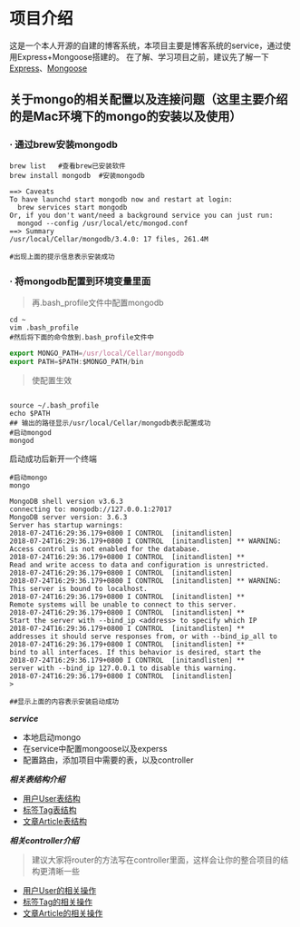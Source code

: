 ﻿# 项目介绍

  这是一个本人开源的自建的博客系统，本项目主要是博客系统的service，通过使用Express+Mongoose搭建的。
  在了解、学习项目之前，建议先了解一下[Express](http://www.expressjs.com.cn/)、[Mongoose](https://mongoose.shujuwajue.com)

## 关于mongo的相关配置以及连接问题（这里主要介绍的是Mac环境下的mongo的安装以及使用）

### · 通过brew安装mongodb

```shell
brew list   #查看brew已安装软件
brew install mongodb  #安装mongodb

==> Caveats
To have launchd start mongodb now and restart at login:
  brew services start mongodb
Or, if you don't want/need a background service you can just run:
  mongod --config /usr/local/etc/mongod.conf
==> Summary
/usr/local/Cellar/mongodb/3.4.0: 17 files, 261.4M

#出现上面的提示信息表示安装成功
```

### · 将mongodb配置到环境变量里面

>再.bash_profile文件中配置mongodb

  ```shell
  cd ~
  vim .bash_profile
  #然后将下面的命令放到.bash_profile文件中
  ```

  ```js
  export MONGO_PATH=/usr/local/Cellar/mongodb
  export PATH=$PATH:$MONGO_PATH/bin
  ```

>使配置生效

```shell

source ~/.bash_profile
echo $PATH
## 输出的路径显示/usr/local/Cellar/mongodb表示配置成功
#启动mongod
mongod

```

启动成功后新开一个终端

```shell
#启动mongo
mongo

MongoDB shell version v3.6.3
connecting to: mongodb://127.0.0.1:27017
MongoDB server version: 3.6.3
Server has startup warnings:
2018-07-24T16:29:36.179+0800 I CONTROL  [initandlisten]
2018-07-24T16:29:36.179+0800 I CONTROL  [initandlisten] ** WARNING: Access control is not enabled for the database.
2018-07-24T16:29:36.179+0800 I CONTROL  [initandlisten] **          Read and write access to data and configuration is unrestricted.
2018-07-24T16:29:36.179+0800 I CONTROL  [initandlisten]
2018-07-24T16:29:36.179+0800 I CONTROL  [initandlisten] ** WARNING: This server is bound to localhost.
2018-07-24T16:29:36.179+0800 I CONTROL  [initandlisten] **          Remote systems will be unable to connect to this server.
2018-07-24T16:29:36.179+0800 I CONTROL  [initandlisten] **          Start the server with --bind_ip <address> to specify which IP
2018-07-24T16:29:36.179+0800 I CONTROL  [initandlisten] **          addresses it should serve responses from, or with --bind_ip_all to
2018-07-24T16:29:36.179+0800 I CONTROL  [initandlisten] **          bind to all interfaces. If this behavior is desired, start the
2018-07-24T16:29:36.179+0800 I CONTROL  [initandlisten] **          server with --bind_ip 127.0.0.1 to disable this warning.
2018-07-24T16:29:36.179+0800 I CONTROL  [initandlisten]
>

##显示上面的内容表示安装启动成功
```

***service***

- 本地启动mongo
- 在service中配置mongoose以及experss
- 配置路由，添加项目中需要的表，以及controller

***相关表结构介绍***

- [用户User表结构](https://github.com/Jhaidi/blog_server/blob/master/api/models/users.model.js)
- [标签Tag表结构](https://github.com/Jhaidi/blog_server/blob/master/api/models/tags.model.js)
- [文章Article表结构](https://github.com/Jhaidi/blog_server/blob/master/api/models/article.model.js)

***相关controller介绍***

>建议大家将router的方法写在controller里面，这样会让你的整合项目的结构更清晰一些

- [用户User的相关操作](https://github.com/Jhaidi/blog_server/blob/master/api/controller/user.controll.js)
- [标签Tag的相关操作](https://github.com/Jhaidi/blog_server/blob/master/api/controller/tags.controll.js)
- [文章Article的相关操作](https://github.com/Jhaidi/blog_server/blob/master/api/controller/article.controll.js)
